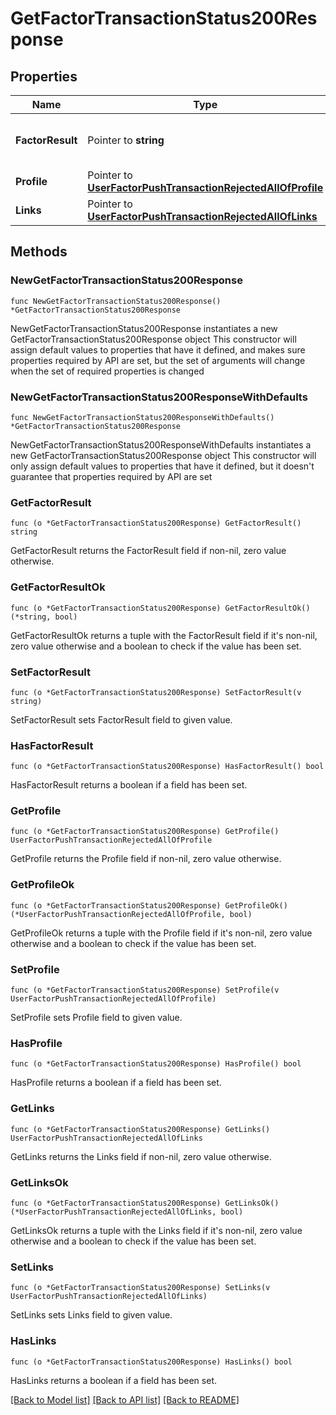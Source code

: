 # GetFactorTransactionStatus200Response

## Properties

Name | Type | Description | Notes
------------ | ------------- | ------------- | -------------
**FactorResult** | Pointer to **string** | Result of the verification transaction | [optional] 
**Profile** | Pointer to [**UserFactorPushTransactionRejectedAllOfProfile**](UserFactorPushTransactionRejectedAllOfProfile.md) |  | [optional] 
**Links** | Pointer to [**UserFactorPushTransactionRejectedAllOfLinks**](UserFactorPushTransactionRejectedAllOfLinks.md) |  | [optional] 

## Methods

### NewGetFactorTransactionStatus200Response

`func NewGetFactorTransactionStatus200Response() *GetFactorTransactionStatus200Response`

NewGetFactorTransactionStatus200Response instantiates a new GetFactorTransactionStatus200Response object
This constructor will assign default values to properties that have it defined,
and makes sure properties required by API are set, but the set of arguments
will change when the set of required properties is changed

### NewGetFactorTransactionStatus200ResponseWithDefaults

`func NewGetFactorTransactionStatus200ResponseWithDefaults() *GetFactorTransactionStatus200Response`

NewGetFactorTransactionStatus200ResponseWithDefaults instantiates a new GetFactorTransactionStatus200Response object
This constructor will only assign default values to properties that have it defined,
but it doesn't guarantee that properties required by API are set

### GetFactorResult

`func (o *GetFactorTransactionStatus200Response) GetFactorResult() string`

GetFactorResult returns the FactorResult field if non-nil, zero value otherwise.

### GetFactorResultOk

`func (o *GetFactorTransactionStatus200Response) GetFactorResultOk() (*string, bool)`

GetFactorResultOk returns a tuple with the FactorResult field if it's non-nil, zero value otherwise
and a boolean to check if the value has been set.

### SetFactorResult

`func (o *GetFactorTransactionStatus200Response) SetFactorResult(v string)`

SetFactorResult sets FactorResult field to given value.

### HasFactorResult

`func (o *GetFactorTransactionStatus200Response) HasFactorResult() bool`

HasFactorResult returns a boolean if a field has been set.

### GetProfile

`func (o *GetFactorTransactionStatus200Response) GetProfile() UserFactorPushTransactionRejectedAllOfProfile`

GetProfile returns the Profile field if non-nil, zero value otherwise.

### GetProfileOk

`func (o *GetFactorTransactionStatus200Response) GetProfileOk() (*UserFactorPushTransactionRejectedAllOfProfile, bool)`

GetProfileOk returns a tuple with the Profile field if it's non-nil, zero value otherwise
and a boolean to check if the value has been set.

### SetProfile

`func (o *GetFactorTransactionStatus200Response) SetProfile(v UserFactorPushTransactionRejectedAllOfProfile)`

SetProfile sets Profile field to given value.

### HasProfile

`func (o *GetFactorTransactionStatus200Response) HasProfile() bool`

HasProfile returns a boolean if a field has been set.

### GetLinks

`func (o *GetFactorTransactionStatus200Response) GetLinks() UserFactorPushTransactionRejectedAllOfLinks`

GetLinks returns the Links field if non-nil, zero value otherwise.

### GetLinksOk

`func (o *GetFactorTransactionStatus200Response) GetLinksOk() (*UserFactorPushTransactionRejectedAllOfLinks, bool)`

GetLinksOk returns a tuple with the Links field if it's non-nil, zero value otherwise
and a boolean to check if the value has been set.

### SetLinks

`func (o *GetFactorTransactionStatus200Response) SetLinks(v UserFactorPushTransactionRejectedAllOfLinks)`

SetLinks sets Links field to given value.

### HasLinks

`func (o *GetFactorTransactionStatus200Response) HasLinks() bool`

HasLinks returns a boolean if a field has been set.


[[Back to Model list]](../README.md#documentation-for-models) [[Back to API list]](../README.md#documentation-for-api-endpoints) [[Back to README]](../README.md)


